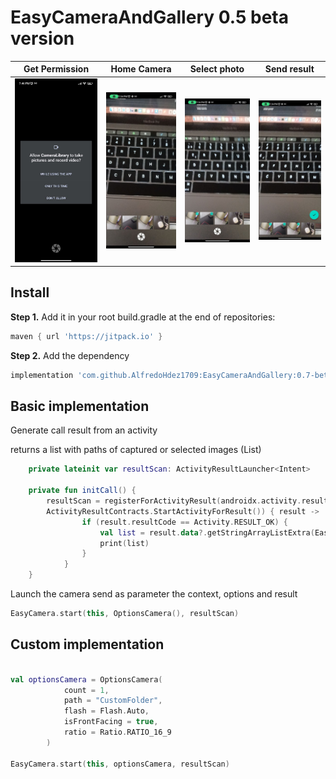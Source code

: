 # EasyCameraAndGallery 0.5 beta version

|      Get Permission       |        Home Camera        |       Select photo        |        Send result        |
| :-----------------------: | :-----------------------: | :-----------------------: | :-----------------------: |
| ![](media/image_004.jpeg) | ![](media/image_001.jpeg) | ![](media/image_002.jpeg) | ![](media/image_003.jpeg) |

## Install
**Step 1.** Add it in your root build.gradle at the end of repositories:
```gradle
maven { url 'https://jitpack.io' }
```
**Step 2.** Add the dependency
```gradle
implementation 'com.github.AlfredoHdez1709:EasyCameraAndGallery:0.7-beta'
```

## Basic implementation

Generate call result from an activity

returns a list with paths of captured or selected images (List<String>)

```kotlin
    private lateinit var resultScan: ActivityResultLauncher<Intent>

    private fun initCall() {
        resultScan = registerForActivityResult(androidx.activity.result.contract.
        ActivityResultContracts.StartActivityForResult()) { result ->
                if (result.resultCode == Activity.RESULT_OK) {
                    val list = result.data?.getStringArrayListExtra(EasyCamera.IMAGE_RESULTS)
                    print(list)
                }
            }
    }
```

Launch the camera send as parameter the context, options and result

```kotlin
EasyCamera.start(this, OptionsCamera(), resultScan)
```

## Custom implementation

```kotlin

val optionsCamera = OptionsCamera(
            count = 1,
            path = "CustomFolder",
            flash = Flash.Auto,
            isFrontFacing = true,
            ratio = Ratio.RATIO_16_9
        )

EasyCamera.start(this, optionsCamera, resultScan)
```
